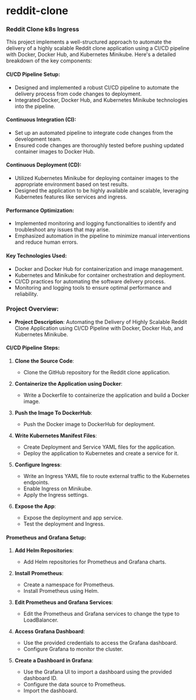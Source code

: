 # reddit-clone

### Reddit Clone k8s Ingress

This project implements a well-structured approach to automate the delivery of a highly scalable Reddit clone application using a CI/CD pipeline with Docker, Docker Hub, and Kubernetes Minikube. Here's a detailed breakdown of the key components:

#### CI/CD Pipeline Setup:
- Designed and implemented a robust CI/CD pipeline to automate the delivery process from code changes to deployment.
- Integrated Docker, Docker Hub, and Kubernetes Minikube technologies into the pipeline.

#### Continuous Integration (CI):
- Set up an automated pipeline to integrate code changes from the development team.
- Ensured code changes are thoroughly tested before pushing updated container images to Docker Hub.

#### Continuous Deployment (CD):
- Utilized Kubernetes Minikube for deploying container images to the appropriate environment based on test results.
- Designed the application to be highly available and scalable, leveraging Kubernetes features like services and ingress.

#### Performance Optimization:
- Implemented monitoring and logging functionalities to identify and troubleshoot any issues that may arise.
- Emphasized automation in the pipeline to minimize manual interventions and reduce human errors.

#### Key Technologies Used:
- Docker and Docker Hub for containerization and image management.
- Kubernetes and Minikube for container orchestration and deployment.
- CI/CD practices for automating the software delivery process.
- Monitoring and logging tools to ensure optimal performance and reliability.

### Project Overview:
- **Project Description**: Automating the Delivery of Highly Scalable Reddit Clone Application using CI/CD Pipeline with Docker, Docker Hub, and Kubernetes Minikube.

#### CI/CD Pipeline Steps:
1. **Clone the Source Code**:
   - Clone the GitHub repository for the Reddit clone application.
  
2. **Containerize the Application using Docker**:
   - Write a Dockerfile to containerize the application and build a Docker image.
  
3. **Push the Image To DockerHub**:
   - Push the Docker image to DockerHub for deployment.
  
4. **Write Kubernetes Manifest Files**:
   - Create Deployment and Service YAML files for the application.
   - Deploy the application to Kubernetes and create a service for it.
  
5. **Configure Ingress**:
   - Write an Ingress YAML file to route external traffic to the Kubernetes endpoints.
   - Enable Ingress on Minikube.
   - Apply the Ingress settings.
  
6. **Expose the App**:
   - Expose the deployment and app service.
   - Test the deployment and Ingress.

#### Prometheus and Grafana Setup:
1. **Add Helm Repositories**:
   - Add Helm repositories for Prometheus and Grafana charts.
  
2. **Install Prometheus**:
   - Create a namespace for Prometheus.
   - Install Prometheus using Helm.
  
3. **Edit Prometheus and Grafana Services**:
   - Edit the Prometheus and Grafana services to change the type to LoadBalancer.
  
4. **Access Grafana Dashboard**:
   - Use the provided credentials to access the Grafana dashboard.
   - Configure Grafana to monitor the cluster.
  
5. **Create a Dashboard in Grafana**:
   - Use the Grafana UI to import a dashboard using the provided dashboard ID.
   - Configure the data source to Prometheus.
   - Import the dashboard.
